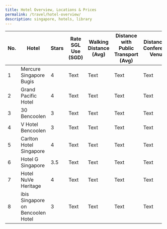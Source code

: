 ```yaml
---
title: Hotel Overview, Locations & Prices
permalink: /travel/hotel-overview/
description: singapore, hotels, library
---
```

| No. | Hotel | Stars | Rate SGL Use (SGD) | Walking Distance (Avg) | Distance with Public Transport (Avg) |Distance to Conference Venue | Address |
| -------- | -------- | -------- | -------- | -------- | -------- | -------- | -------- |
| 1     | Mercure Singapore Bugis     | 4     | Text     | Text     | Text     | Text     | Text     |
| 2     | Grand Pacific Hotel     | 4     | Text     | Text     | Text     | Text     | Text     |
| 3     | 30 Bencoolen     | 3     | Text     | Text     | Text     | Text     | Text     |
| 4     | V Hotel Bencoolen     | 3     | Text     | Text     | Text     | Text     | Text     |
| 5     | Carlton Hotel Singapore     | 4     | Text     | Text     | Text     | Text     | Text     |
| 6     | Hotel G Singapore     | 3.5     | Text     | Text     | Text     | Text     | Text     |
| 7     | Hotel NuVe Heritage     | 4     | Text     | Text     | Text     | Text     | Text     |
| 8     | ibis Singapore on Bencoolen Hotel     | 3     | Text     | Text     | Text     | Text     | Text     |